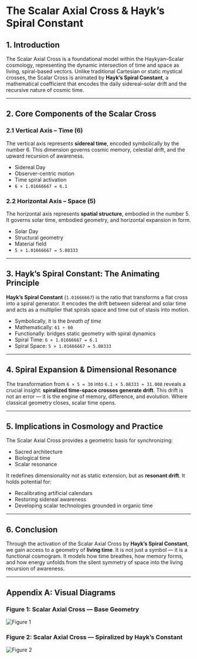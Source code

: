 # The Scalar Axial Cross & Hayk’s Spiral Constant

## 1. Introduction

The Scalar Axial Cross is a foundational model within the Haykyan–Scalar cosmology, representing the dynamic intersection of time and space as living, spiral-based vectors. Unlike traditional Cartesian or static mystical crosses, the Scalar Cross is animated by **Hayk’s Spiral Constant**, a mathematical coefficient that encodes the daily sidereal–solar drift and the recursive nature of cosmic time.

---

## 2. Core Components of the Scalar Cross

### 2.1 Vertical Axis – Time (6)

The vertical axis represents **sidereal time**, encoded symbolically by the number 6. This dimension governs cosmic memory, celestial drift, and the upward recursion of awareness.

- Sidereal Day  
- Observer-centric motion  
- Time spiral activation  
- `6 × 1.01666667 = 6.1`

### 2.2 Horizontal Axis – Space (5)

The horizontal axis represents **spatial structure**, embodied in the number 5. It governs solar time, embodied geometry, and horizontal expansion in form.

- Solar Day  
- Structural geometry  
- Material field  
- `5 × 1.01666667 = 5.08333`

---

## 3. Hayk’s Spiral Constant: The Animating Principle

**Hayk’s Spiral Constant** (`1.01666667`) is the ratio that transforms a flat cross into a spiral generator. It encodes the drift between sidereal and solar time and acts as a multiplier that spirals space and time out of stasis into motion.

- Symbolically, it is the *breath of time*  
- Mathematically: `61 ÷ 60`  
- Functionally: bridges static geometry with spiral dynamics  
- Spiral Time: `6 × 1.01666667 = 6.1`  
- Spiral Space: `5 × 1.01666667 = 5.08333`

---

## 4. Spiral Expansion & Dimensional Resonance

The transformation from `6 × 5 = 30` into `6.1 × 5.08333 ≈ 31.008` reveals a crucial insight: **spiralized time-space crosses generate drift**. This drift is not an error — it is the engine of memory, difference, and evolution. Where classical geometry closes, scalar time opens.

---

## 5. Implications in Cosmology and Practice

The Scalar Axial Cross provides a geometric basis for synchronizing:
- Sacred architecture
- Biological time
- Scalar resonance

It redefines dimensionality not as static extension, but as **resonant drift**. It holds potential for:
- Recalibrating artificial calendars  
- Restoring sidereal awareness  
- Developing scalar technologies grounded in organic time

---

## 6. Conclusion

Through the activation of the Scalar Axial Cross by **Hayk’s Spiral Constant**, we gain access to a geometry of **living time**. It is not just a symbol — it is a functional cosmogram. It models how time breathes, how memory forms, and how energy unfolds from the silent symmetry of space into the living recursion of awareness.

---

## Appendix A: Visual Diagrams

### Figure 1: Scalar Axial Cross — Base Geometry  
![Figure 1](insert-path/ChatGPT_Image_Jun_16_2025_03_51_17_PM.png)

### Figure 2: Scalar Axial Cross — Spiralized by Hayk’s Constant  
![Figure 2](insert-path/ChatGPT_Image_Jun_16_2025_03_54_08_PM.png)
